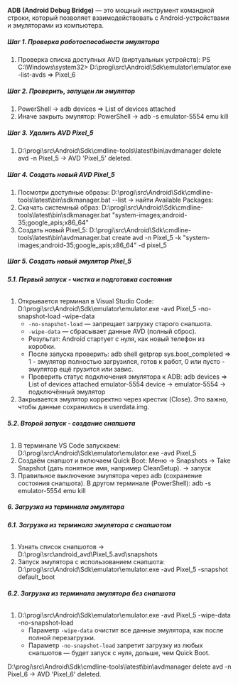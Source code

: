 
**ADB (Android Debug Bridge)** — это мощный инструмент командной строки, который позволяет взаимодействовать с Android-устройствами и эмуляторами из компьютера.
##### **Шаг 1. Проверка работоспособности эмулятора**
1. Проверка списка доступных AVD (виртуальных устройств): PS C:\Windows\system32> D:\progi\src\Android\Sdk\emulator\emulator.exe -list-avds => Pixel_6
##### **Шаг 2. Проверить, запущен ли эмулятор**
1. PowerShell -> adb devices => List of devices attached
2. Иначе закрыть эмулятор: PowerShell -> adb -s emulator-5554 emu kill
##### **Шаг 3. Удалить AVD Pixel_5**
1. D:\progi\src\Android\Sdk\cmdline-tools\latest\bin\avdmanager delete avd -n Pixel_5 -> AVD 'Pixel_5' deleted.
##### **Шаг 4. Создать новый AVD Pixel_5**
1. Посмотри доступные образы: D:\progi\src\Android\Sdk\cmdline-tools\latest\bin\sdkmanager.bat --list -> найти Available Packages:
2. Скачать системный образ: D:\progi\src\Android\Sdk\cmdline-tools\latest\bin\sdkmanager.bat "system-images;android-35;google_apis;x86_64"
3. Создать новый Pixel_5:  D:\progi\src\Android\Sdk\cmdline-tools\latest\bin\avdmanager.bat create avd -n Pixel_5 -k "system-images;android-35;google_apis;x86_64" -d pixel_5
##### **Шаг 5. Создать новый эмулятор Pixel_5**
###### **5.1. Первый запуск - чистка и подготовка состояния**
1. Открывается терминал в Visual Studio Code: D:\progi\src\Android\Sdk\emulator\emulator.exe -avd Pixel_5 -no-snapshot-load -wipe-data
	- `-no-snapshot-load` — запрещает загрузку старого снапшота.
    - `-wipe-data` — сбрасывает данные AVD (полный сброс).
    - Результат: Android стартует с нуля, как новый телефон из коробки.
    - После запуска проверить: adb shell getprop sys.boot_completed => 1 - эмулятор полностью загрузился, готов к работ, 0 или пусто - эмулятор ещё грузится или завис.
    - Проверить статус подключения эмулятора к ADB: adb devices => List of devices attached emulator-5554	device -> emulator-5554 -> подключённый эмулятор
2. Закрывается эмулятор корректно через крестик (Close). Это важно, чтобы данные сохранились в userdata.img.
###### **5.2. Второй запуск - создание снапшота**
1. В терминале VS Code запускаем: D:\progi\src\Android\Sdk\emulator\emulator.exe -avd Pixel_5
2. Создаём снапшот и включаем Quick Boot: Меню  → Snapshots  -> Take Snapshot (дать понятное имя, например CleanSetup). -> запуск
3. Правильное выключение эмулятора через adb (сохранение состояния снапшота). В другом терминале (PowerShell): adb -s emulator-5554 emu kill
##### **6. Загрузка из терминала эмулятора**
###### **6.1. Загрузка из терминала эмулятора с снапшотом**
1. Узнать список снапшотов -> D:\progi\src\android_avd\Pixel_5.avd\snapshots
2. Запуск эмулятора с использованием снапшота: D:\progi\src\Android\Sdk\emulator\emulator.exe -avd Pixel_5 -snapshot default_boot
###### **6.2. Загрузка из терминала эмулятора без снапшота**
1. D:\progi\src\Android\Sdk\emulator\emulator.exe -avd Pixel_5 -wipe-data -no-snapshot-load
	- Параметр `-wipe-data` очистит все данные эмулятора, как после полной перезагрузки.
	- Параметр `-no-snapshot-load` запретит загрузку из любых снапшотов — будет запуск с нуля, дольше, чем Quick Boot.








D:\progi\src\Android\Sdk\cmdline-tools\latest\bin\avdmanager delete avd -n Pixel_6 -> AVD 'Pixel_6' deleted.